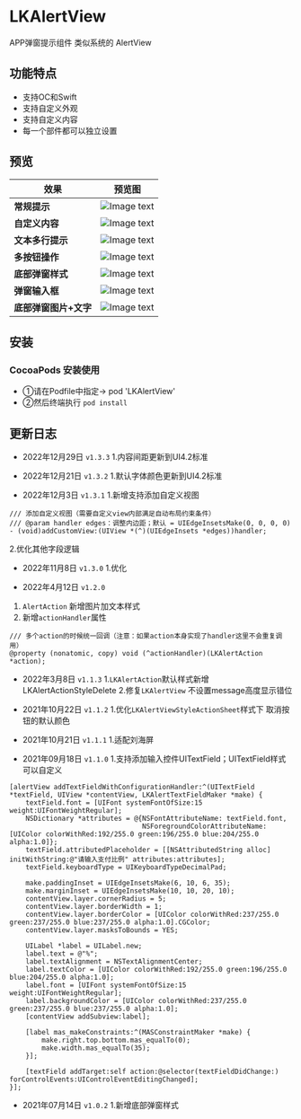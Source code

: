 # LKAlertView
APP弹窗提示组件 类似系统的 AlertView

## 功能特点

- 支持OC和Swift
- 支持自定义外观
- 支持自定义内容
- 每一个部件都可以独立设置

## 预览

| 效果  | 预览图 |
| ---  | --- |
| **常规提示** | ![Image text](https://github.com/fanlilinSaber/LKExampleImages/blob/main/LKAlertView/001.png) |
| **自定义内容** | ![Image text](https://github.com/fanlilinSaber/LKExampleImages/blob/main/LKAlertView/002.png) |
| **文本多行提示** | ![Image text](https://github.com/fanlilinSaber/LKExampleImages/blob/main/LKAlertView/003.png) |
| **多按钮操作** | ![Image text](https://github.com/fanlilinSaber/LKExampleImages/blob/main/LKAlertView/004.png) |
| **底部弹窗样式** | ![Image text](https://github.com/fanlilinSaber/LKExampleImages/blob/main/LKAlertView/005.png) |
| **弹窗输入框** | ![Image text](https://github.com/fanlilinSaber/LKExampleImages/blob/main/LKAlertView/006.png) |
| **底部弹窗图片+文字** | ![Image text](https://github.com/fanlilinSaber/LKExampleImages/blob/main/LKAlertView/007.png) |

## 安装

### CocoaPods 安装使用
- ①请在Podfile中指定→ pod 'LKAlertView'
- ②然后终端执行 `pod install`

## 更新日志

* 2022年12月29日 `v1.3.3`
1.内容间距更新到UI4.2标准

* 2022年12月21日 `v1.3.2`
1.默认字体颜色更新到UI4.2标准

* 2022年12月3日 `v1.3.1`
1.新增支持添加自定义视图
```
/// 添加自定义视图（需要自定义view内部满足自动布局约束条件）
/// @param handler edges：调整内边距；默认 = UIEdgeInsetsMake(0, 0, 0, 0)
- (void)addCustomView:(UIView *(^)(UIEdgeInsets *edges))handler;
```
2.优化其他字段逻辑

* 2022年11月8日 `v1.3.0`
1.优化

* 2022年4月12日 `v1.2.0`
1. `AlertAction` 新增图片加文本样式
2. 新增`actionHandler`属性
```
/// 多个action的时候统一回调（注意：如果action本身实现了handler这里不会重复调用）
@property (nonatomic, copy) void (^actionHandler)(LKAlertAction *action);
```

* 2022年3月8日 `v1.1.3`
1.`LKAlertAction`默认样式新增 LKAlertActionStyleDelete
2.修复`LKAlertView` 不设置message高度显示错位

* 2021年10月22日 `v1.1.2`
1.优化`LKAlertViewStyleActionSheet`样式下 取消按钮的默认颜色

* 2021年10月21日 `v1.1.1`
1.适配刘海屏

* 2021年09月18日 `v1.1.0`
1.支持添加输入控件UITextField；UITextField样式可以自定义
```
[alertView addTextFieldWithConfigurationHandler:^(UITextField *textField, UIView *contentView, LKAlertTextFieldMaker *make) {
    textField.font = [UIFont systemFontOfSize:15 weight:UIFontWeightRegular];
    NSDictionary *attributes = @{NSFontAttributeName: textField.font,
                                 NSForegroundColorAttributeName: [UIColor colorWithRed:192/255.0 green:196/255.0 blue:204/255.0 alpha:1.0]};
    textField.attributedPlaceholder = [[NSAttributedString alloc] initWithString:@"请输入支付比例" attributes:attributes];
    textField.keyboardType = UIKeyboardTypeDecimalPad;
    
    make.paddingInset = UIEdgeInsetsMake(6, 10, 6, 35);
    make.marginInset = UIEdgeInsetsMake(10, 10, 20, 10);
    contentView.layer.cornerRadius = 5;
    contentView.layer.borderWidth = 1;
    contentView.layer.borderColor = [UIColor colorWithRed:237/255.0 green:237/255.0 blue:237/255.0 alpha:1.0].CGColor;
    contentView.layer.masksToBounds = YES;
    
    UILabel *label = UILabel.new;
    label.text = @"%";
    label.textAlignment = NSTextAlignmentCenter;
    label.textColor = [UIColor colorWithRed:192/255.0 green:196/255.0 blue:204/255.0 alpha:1.0];
    label.font = [UIFont systemFontOfSize:15 weight:UIFontWeightRegular];
    label.backgroundColor = [UIColor colorWithRed:237/255.0 green:237/255.0 blue:237/255.0 alpha:1.0];
    [contentView addSubview:label];
    
    [label mas_makeConstraints:^(MASConstraintMaker *make) {
        make.right.top.bottom.mas_equalTo(0);
        make.width.mas_equalTo(35);
    }];
    
    [textField addTarget:self action:@selector(textFieldDidChange:) forControlEvents:UIControlEventEditingChanged];
}];
```
* 2021年07月14日 `v1.0.2`
1.新增底部弹窗样式
